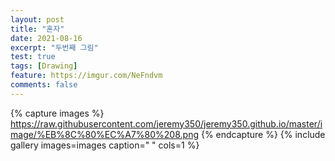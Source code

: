 ```yaml
---
layout: post
title: "혼자"
date: 2021-08-16
excerpt: "두번째 그림"
test: true
tags: [Drawing]
feature: https://imgur.com/NeFndvm
comments: false
---
```



{% capture images %}
https://raw.githubusercontent.com/jeremy350/jeremy350.github.io/master/image/%EB%8C%80%EC%A7%80%208.png
{% endcapture %}
{% include gallery images=images caption=" " cols=1 %}
